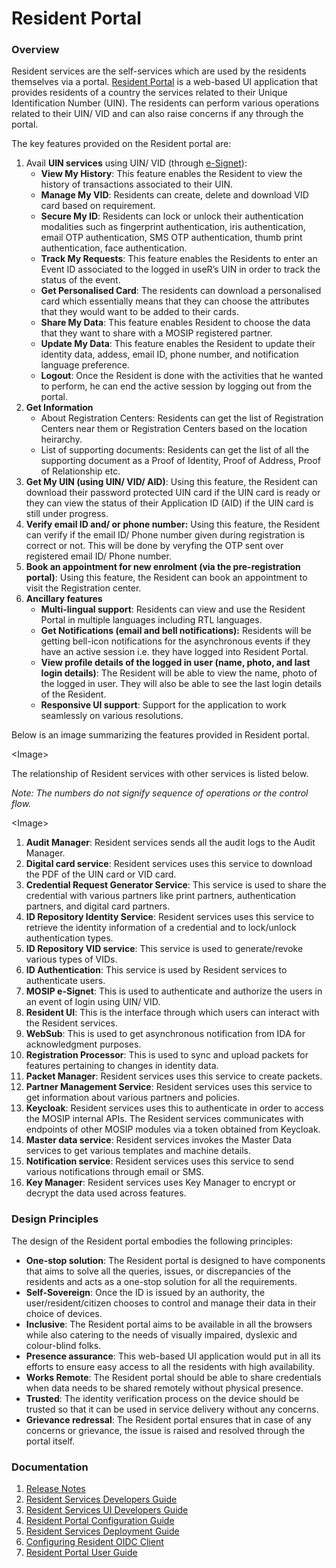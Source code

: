 # Resident Portal

### Overview

Resident services are the self-services which are used by the residents themselves via a portal. [Resident Portal](https://docs.mosip.io/1.2.0/modules/resident-services/resident-portal-user-guide) is a web-based UI application that provides residents of a country the services related to their Unique Identification Number (UIN). The residents can perform various operations related to their UIN/ VID and can also raise concerns if any through the portal.

The key features provided on the Resident portal are:

1. Avail **UIN services** using UIN/ VID (through [e-Signet](https://docs.esignet.io/)):
   * **View My History**: This feature enables the Resident to view the history of transactions associated to their UIN.
   * **Manage My VID**: Residents can create, delete and download VID card based on requirement.
   * **Secure My ID**: Residents can lock or unlock their authentication modalities such as fingerprint authentication, iris authentication, email OTP authentication, SMS OTP authentication, thumb print authentication, face authentication.
   * **Track My Requests**: This feature enables the Residents to enter an Event ID associated to the logged in useR’s UIN in order to track the status of the event.
   * **Get Personalised Card**: The residents can download a personalised card which essentially means that they can choose the attributes that they would want to be added to their cards.
   * **Share My Data**: This feature enables Resident to choose the data that they want to share with a MOSIP registered partner.
   * **Update My Data**: This feature enables the Resident to update their identity data, addess, email ID, phone number, and notification language preference.
   * **Logout**: Once the Resident is done with the activities that he wanted to perform, he can end the active session by logging out from the portal.
2. **Get Information**
   * About Registration Centers: Residents can get the list of Registration Centers near them or Registration Centers based on the location heirarchy.
   * List of supporting documents: Residents can get the list of all the supporting document as a Proof of Identity, Proof of Address, Proof of Relationship etc.
3. **Get My UIN (using UIN/ VID/ AID)**: Using this feature, the Resident can download their password protected UIN card if the UIN card is ready or they can view the status of their Application ID (AID) if the UIN card is still under progress.
4. **Verify email ID and/ or phone number:** Using this feature, the Resident can verify if the email ID/ Phone number given during registration is correct or not. This will be done by veryfing the OTP sent over registered email ID/ Phone number.
5. **Book an appointment for new enrolment (via the pre-registration portal)**: Using this feature, the Resident can book an appointment to visit the Registration center.
6. **Ancillary features**
   * **Multi-lingual support**: Residents can view and use the Resident Portal in multiple languages including RTL languages.
   * **Get Notifications (email and bell notifications):** Residents will be getting bell-icon notifications for the asynchronous events if they have an active session i.e. they have logged into Resident Portal.
   * **View profile details of the logged in user (name, photo, and last login details)**: The Resident will be able to view the name, photo of the logged in user. They will also be able to see the last login details of the Resident.
   * **Responsive UI support**: Support for the application to work seamlessly on various resolutions.

Below is an image summarizing the features provided in Resident portal.



\<Image>



The relationship of Resident services with other services is listed below.

_Note: The numbers do not signify sequence of operations or the control flow._



\<Image>&#x20;



1. **Audit Manager**: Resident services sends all the audit logs to the Audit Manager.
2. **Digital card service**: Resident services uses this service to download the PDF of the UIN card or VID card.
3. **Credential Request Generator Service**: This service is used to share the credential with various partners like print partners, authentication partners, and digital card partners.
4. **ID Repository Identity Service**: Resident services uses this service to retrieve the identity information of a credential and to lock/unlock authentication types.
5. **ID Repository VID service**: This service is used to generate/revoke various types of VIDs.
6. **ID Authentication**: This service is used by Resident services to authenticate users.
7. **MOSIP e-Signet**: This is used to authenticate and authorize the users in an event of login using UIN/ VID.
8. **Resident UI**: This is the interface through which users can interact with the Resident services.
9. **WebSub**: This is used to get asynchronous notification from IDA for acknowledgment purposes.
10. **Registration Processor**: This is used to sync and upload packets for features pertaining to changes in identity data.
11. **Packet Manager**: Resident services uses this service to create packets.
12. **Partner Management Service**: Resident services uses this service to get information about various partners and policies.
13. **Keycloak**: Resident services uses this to authenticate in order to access the MOSIP internal APIs. The Resident services communicates with endpoints of other MOSIP modules via a token obtained from Keycloak.
14. **Master data service**: Resident services invokes the Master Data services to get various templates and machine details.
15. **Notification service**: Resident services uses this service to send various notifications through email or SMS.
16. **Key Manager**: Resident services uses Key Manager to encrypt or decrypt the data used across features.

### Design Principles

The design of the Resident portal embodies the following principles:

* **One-stop solution**: The Resident portal is designed to have components that aims to solve all the queries, issues, or discrepancies of the residents and acts as a one-stop solution for all the requirements.
* **Self-Sovereign**: Once the ID is issued by an authority, the user/resident/citizen chooses to control and manage their data in their choice of devices.
* **Inclusive**: The Resident portal aims to be available in all the browsers while also catering to the needs of visually impaired, dyslexic and colour-blind folks.
* **Presence assurance**: This web-based UI application would put in all its efforts to ensure easy access to all the residents with high availability.
* **Works Remote**: The Resident portal should be able to share credentials when data needs to be shared remotely without physical presence.
* **Trusted**: The identity verification process on the device should be trusted so that it can be used in service delivery without any concerns.
* **Grievance redressal**: The Resident portal ensures that in case of any concerns or grievance, the issue is raised and resolved through the portal itself.

### Documentation

1. [Release Notes](https://docs.mosip.io/1.2.0/releases/release-notes-resident-portal-dp1)
2. [Resident Services Developers Guide](https://docs.mosip.io/1.2.0/modules/resident-services/resident-services-developer-guide)
3. [Resident Services UI Developers Guide](https://docs.mosip.io/1.2.0/modules/resident-services/resident-services-ui-developer-guide)
4. [Resident Portal Configuration Guide](https://docs.mosip.io/1.2.0/modules/resident-services/resident-portal-configuration-guide)
5. [Resident Services Deployment Guide](https://docs.mosip.io/1.2.0/modules/resident-services/resident-services-deployment-guide)
6. [Configuring Resident OIDC Client](https://docs.mosip.io/1.2.0/modules/resident-services/resident-services-configure-resident-oidc-client)
7. [Resident Portal User Guide](https://docs.mosip.io/1.2.0/modules/resident-services/resident-portal-user-guide)
